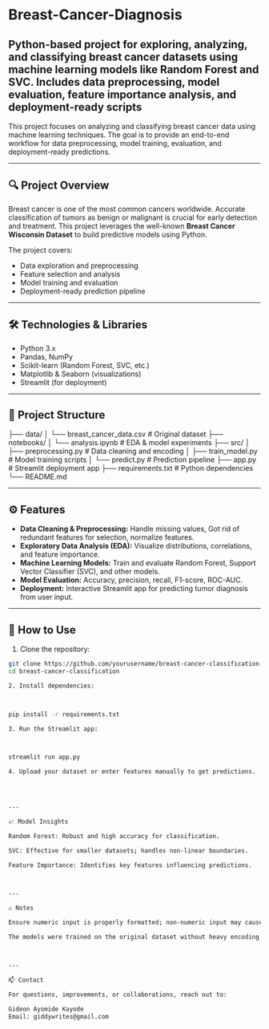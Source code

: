 # Breast-Cancer-Diagnosis
## Python-based project for exploring, analyzing, and classifying breast cancer datasets using machine learning models like Random Forest and SVC. Includes data preprocessing, model evaluation, feature importance analysis, and deployment-ready scripts

This project focuses on analyzing and classifying breast cancer data using machine learning techniques. The goal is to provide an end-to-end workflow for data preprocessing, model training, evaluation, and deployment-ready predictions.

---

## 🔍 Project Overview

Breast cancer is one of the most common cancers worldwide. Accurate classification of tumors as benign or malignant is crucial for early detection and treatment. This project leverages the well-known **Breast Cancer Wisconsin Dataset** to build predictive models using Python.

The project covers:

- Data exploration and preprocessing
- Feature selection and analysis
- Model training and evaluation
- Deployment-ready prediction pipeline

---

## 🛠️ Technologies & Libraries

- Python 3.x
- Pandas, NumPy
- Scikit-learn (Random Forest, SVC, etc.)
- Matplotlib & Seaborn (visualizations)
- Streamlit (for deployment)

---

## 📂 Project Structure

├── data/ │   └── breast_cancer_data.csv      # Original dataset ├── notebooks/ │   └── analysis.ipynb              # EDA & model experiments ├── src/ │   ├── preprocessing.py            # Data cleaning and encoding │   ├── train_model.py              # Model training scripts │   └── predict.py                  # Prediction pipeline ├── app.py                          # Streamlit deployment app ├── requirements.txt                # Python dependencies └── README.md

---

## ⚙️ Features

- **Data Cleaning & Preprocessing:** Handle missing values, Got rid of redundant features for selection, normalize features.
- **Exploratory Data Analysis (EDA):** Visualize distributions, correlations, and feature importance.
- **Machine Learning Models:** Train and evaluate Random Forest, Support Vector Classifier (SVC), and other models.
- **Model Evaluation:** Accuracy, precision, recall, F1-score, ROC-AUC.
- **Deployment:** Interactive Streamlit app for predicting tumor diagnosis from user input.

---

## 🧠 How to Use

1. Clone the repository:

```bash
git clone https://github.com/yourusername/breast-cancer-classification.git
cd breast-cancer-classification

2. Install dependencies:



pip install -r requirements.txt

3. Run the Streamlit app:



streamlit run app.py

4. Upload your dataset or enter features manually to get predictions.




---

📈 Model Insights

Random Forest: Robust and high accuracy for classification.

SVC: Effective for smaller datasets; handles non-linear boundaries.

Feature Importance: Identifies key features influencing predictions.



---

⚠️ Notes

Ensure numeric input is properly formatted; non-numeric input may cause errors.

The models were trained on the original dataset without heavy encoding for the target variable, as Random Forest and SVC handle categorical targets differently.



---

📫 Contact

For questions, improvements, or collaborations, reach out to:

Gideon Ayomide Kayode
Email: giddywrites@gmail.com
